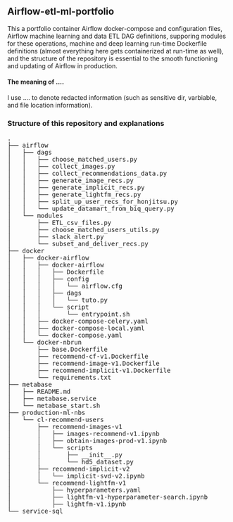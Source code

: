 ## Airflow-etl-ml-portfolio

This a portfolio container Airflow docker-compose and configuration files, Airflow machine learning and data ETL DAG definitions, supporing modules for these operations, machine and deep learning run-time Dockerfile definitions (almost everything here gets containerized at run-time as well), and the structure of the repository is essential to the smooth functioning and updating of Airflow in production.

#### The meaning of ....
I use .... to denote redacted information (such as sensitive dir, varbiable, and file location information).

### Structure of this repository and explanations
<pre>
.
├── airflow
│   ├── dags
│   │   ├── choose_matched_users.py
│   │   ├── collect_images.py
│   │   ├── collect_recommendations_data.py
│   │   ├── generate_image_recs.py
│   │   ├── generate_implicit_recs.py
│   │   ├── generate_lightfm_recs.py
│   │   ├── split_up_user_recs_for_honjitsu.py
│   │   └── update_datamart_from_biq_query.py
│   └── modules
│       ├── ETL_csv_files.py
│       ├── choose_matched_users_utils.py
│       ├── slack_alert.py
│       └── subset_and_deliver_recs.py
├── docker
│   ├── docker-airflow
│   │   ├── docker-airflow
│   │   │   ├── Dockerfile
│   │   │   ├── config
│   │   │   │   └── airflow.cfg
│   │   │   ├── dags
│   │   │   │   └── tuto.py
│   │   │   └── script
│   │   │       └── entrypoint.sh
│   │   ├── docker-compose-celery.yaml
│   │   ├── docker-compose-local.yaml
│   │   └── docker-compose.yaml
│   └── docker-nbrun
│       ├── base.Dockerfile
│       ├── recommend-cf-v1.Dockerfile
│       ├── recommend-image-v1.Dockerfile
│       ├── recommend-implicit-v1.Dockerfile
│       └── requirements.txt
├── metabase
│   ├── README.md
│   ├── metabase.service
│   └── metabase_start.sh
├── production-ml-nbs
│   └── cl-recommend-users
│       ├── recommend-images-v1
│       │   ├── images-recommend-v1.ipynb
│       │   ├── obtain-images-prod-v1.ipynb
│       │   └── scripts
│       │       ├── __init__.py
│       │       └── hd5_dataset.py
│       ├── recommend-implicit-v2
│       │   └── implicit-svd-v2.ipynb
│       └── recommend-lightfm-v1
│           ├── hyperparameters.yaml
│           ├── lightfm-v1-hyperparameter-search.ipynb
│           ├── lightfm-v1.ipynb
└── service-sql
</pre>
